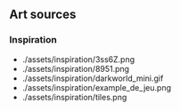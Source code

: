 ## Art sources

### Inspiration

- ./assets/inspiration/3ss6Z.png
- ./assets/inspiration/8951.png
- ./assets/inspiration/darkworld_mini.gif
- ./assets/inspiration/example_de_jeu.png
- ./assets/inspiration/tiles.png
